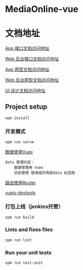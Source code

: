 # MediaOnline-vue

# 文档地址

   [App 接口文档访问地址]( https://xcx.test.shbaoyuantech.com:30000/swagger-ui.html)
   
   [Web 后台接口文档访问地址]( http://adminxcx.test.shbaoyuantech.com:30008/swagger-ui.html)

   [App 原型文档访问地址]( http://192.168.1.176:8080/prototype/app )

   [Web 后台原型文档访问地址]( http://192.168.1.176:8080/prototype/web )

   [UI 设计文档访问地址]( ... )

## Project setup
```
npm install
```

### 开发模式
```
npm run serve
```
[数据使用Vuex](https://vuex.vuejs.org/zh/)
```
data 管理约定：
    数据管理用 Vuex
    状态管理 使用组件局部data 如显隐
```

[路由使用Router](https://router.vuejs.org/zh/)

[vuejs-devtools](https://chrome.google.com/webstore/detail/vuejs-devtools/nhdogjmejiglipccpnnnanhbledajbpd)

### 打包上线（jenkins托管）
```
npm run build
```

### Lints and fixes files
```
npm run lint
```

### Run your unit tests
```
npm run test:unit
```
